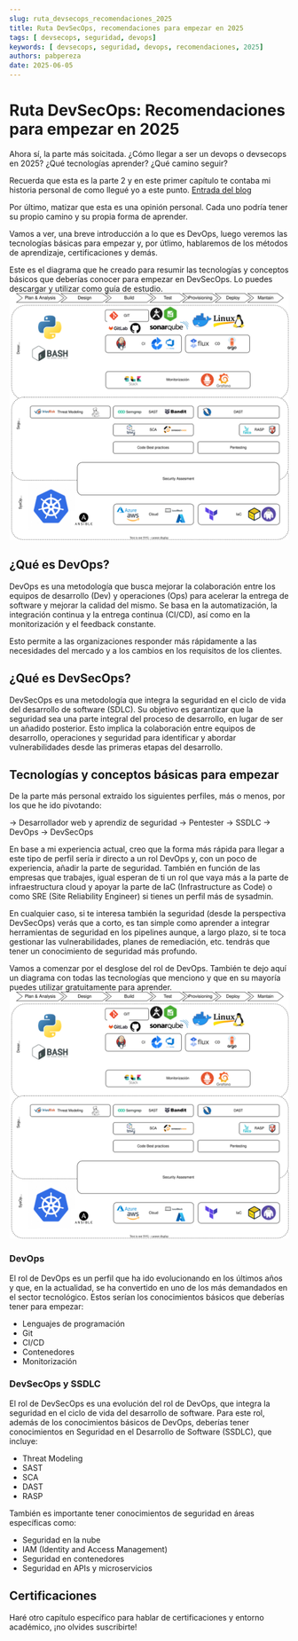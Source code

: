 ```yaml
---
slug: ruta_devsecops_recomendaciones_2025 
title: Ruta DevSecOps, recomendaciones para empezar en 2025 
tags: [ devsecops, seguridad, devops]
keywords: [ devsecops, seguridad, devops, recomendaciones, 2025]
authors: pabpereza
date: 2025-06-05
---
```


# Ruta DevSecOps: Recomendaciones para empezar en 2025
Ahora sí, la parte más soicitada. ¿Cómo llegar a ser un devops o devsecops en 2025? ¿Qué tecnologías aprender? ¿Qué camino seguir?

Recuerda que esta es la parte 2 y en este primer capítulo te contaba mi historia personal de como llegué yo a este punto. [Entrada del blog](../mi_ruta_devsecops_2025/mi_ruta_devsecops_2025.md)

Por último, matizar que esta es una opinión personal. Cada uno podría tener su propio camino y su propia forma de aprender.

Vamos a ver, una breve introducción a lo que es DevOps, luego veremos las tecnologías básicas para empezar y, por útlimo, hablaremos de los métodos de aprendizaje, certificaciones y demás.

Este es el diagrama que he creado para resumir las tecnologías y conceptos básicos que deberías conocer para empezar en DevSecOps. Lo puedes descargar y utilizar como guía de estudio.
![DevSecOps Roadmap 2025](./devsecops_roadmap_2025.drawio.svg)

## ¿Qué es DevOps?
DevOps es una metodología que busca mejorar la colaboración entre los equipos de desarrollo (Dev) y operaciones (Ops) para acelerar la entrega de software y mejorar la calidad del mismo. Se basa en la automatización, la integración continua y la entrega continua (CI/CD), así como en la monitorización y el feedback constante.

Esto permite a las organizaciones responder más rápidamente a las necesidades del mercado y a los cambios en los requisitos de los clientes.

## ¿Qué es DevSecOps?
DevSecOps es una metodología que integra la seguridad en el ciclo de vida del desarrollo de software (SDLC). Su objetivo es garantizar que la seguridad sea una parte integral del proceso de desarrollo, en lugar de ser un añadido posterior. Esto implica la colaboración entre equipos de desarrollo, operaciones y seguridad para identificar y abordar vulnerabilidades desde las primeras etapas del desarrollo.

## Tecnologías y conceptos básicas para empezar
De la parte más personal extraido los siguientes perfiles, más o menos, por los que he ido pivotando:

-> Desarrollador web y aprendiz de seguridad
-> Pentester
-> SSDLC
-> DevOps
-> DevSecOps

En base a mi experiencia actual, creo que la forma más rápida para llegar a este tipo de perfil sería ir directo a un rol DevOps y, con un poco de experiencia, añadir la parte de seguridad. También en función de las empresas que trabajes, igual esperan de ti un rol que vaya más a la parte de infraestructura cloud y apoyar la parte de IaC (Infrastructure as Code) o como SRE (Site Reliability Engineer) si tienes un perfil más de sysadmin.

En cualquier caso, si te interesa también la seguridad (desde la perspectiva DevSecOps) verás que a corto, es tan simple como aprender a integrar herramientas de seguridad en los pipelines aunque, a largo plazo, si te toca gestionar las vulnerabilidades, planes de remediación, etc. tendrás que tener un conocimiento de seguridad más profundo.

Vamos a comenzar por el desglose del rol de DevOps. También te dejo aquí un diagrama con todas las tecnologías que menciono y que en su mayoría puedes utilizar gratuitamente para aprender.
![Tecnologías DevSecOps](./devsecops_roadmap_2025.drawio.svg)

### DevOps
El rol de DevOps es un perfil que ha ido evolucionando en los últimos años y que, en la actualidad, se ha convertido en uno de los más demandados en el sector tecnológico. Estos serían los conocimientos básicos que deberías tener para empezar:
* Lenguajes de programación
* Git
* CI/CD
* Contenedores
* Monitorización

### DevSecOps y SSDLC
El rol de DevSecOps es una evolución del rol de DevOps, que integra la seguridad en el ciclo de vida del desarrollo de software. Para este rol, además de los conocimientos básicos de DevOps, deberías tener conocimientos en Seguridad en el Desarrollo de Software (SSDLC), que incluye:
* Threat Modeling
* SAST
* SCA
* DAST
* RASP

También es importante tener conocimientos de seguridad en áreas específicas como:
* Seguridad en la nube
* IAM (Identity and Access Management)
* Seguridad en contenedores
* Seguridad en APIs y microservicios



## Certificaciones
Haré otro capítulo específico para hablar de certificaciones y entorno académico, ¡no olvides suscribirte!